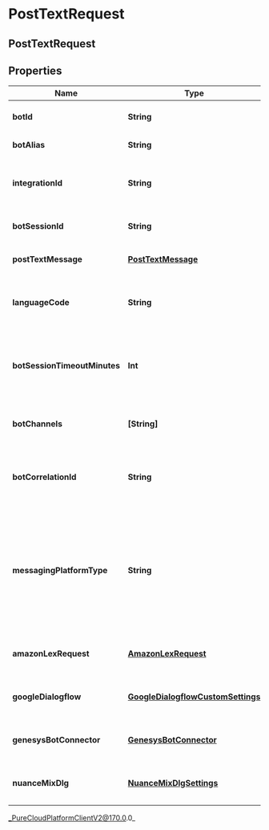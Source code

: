 # PostTextRequest

## PostTextRequest

## Properties

|Name | Type | Description | Notes|
|------------ | ------------- | ------------- | -------------|
| **botId** | **String** | ID of the bot to send the text to. | |
| **botAlias** | **String** | Alias/Version of the bot | [optional] |
| **integrationId** | **String** | the integration service id for the bot&#39;s credentials | |
| **botSessionId** | **String** | GUID for this bot&#39;s session | |
| **postTextMessage** | [**PostTextMessage**](PostTextMessage) | Message to send to the bot | |
| **languageCode** | **String** | The launguage code the bot will run under | [optional] |
| **botSessionTimeoutMinutes** | **Int** | Override timeout for the bot session. This should be greater than 10 minutes. | [optional] |
| **botChannels** | **[String]** | The channels this bot is utilizing | [optional] |
| **botCorrelationId** | **String** | Id for tracking the activity - this will be returned in the response | [optional] |
| **messagingPlatformType** | **String** | If the channels list contains a &#39;Messaging&#39; item and the messaging platform is known, include it here to get accurate analytics | [optional] |
| **amazonLexRequest** | [**AmazonLexRequest**](AmazonLexRequest) | Provider specific settings, if any | [optional] |
| **googleDialogflow** | [**GoogleDialogflowCustomSettings**](GoogleDialogflowCustomSettings) | Provider specific settings, if any | [optional] |
| **genesysBotConnector** | [**GenesysBotConnector**](GenesysBotConnector) | Provider specific settings, if any | [optional] |
| **nuanceMixDlg** | [**NuanceMixDlgSettings**](NuanceMixDlgSettings) | Provider specific settings, if any | [optional] |



_PureCloudPlatformClientV2@170.0.0_
